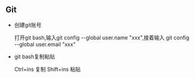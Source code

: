 ## Git

- 创建git账号

  打开git bash,输入git config --global user.name "xxx",接着输入 git config --global user.email "xxx"

- git bash复制粘贴

   Ctrl+ins  复制
   Shift+ins 粘贴

